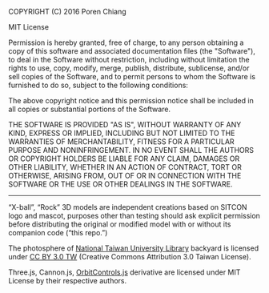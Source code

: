 COPYRIGHT (C) 2016 Poren Chiang

MIT License

Permission is hereby granted, free of charge, to any person obtaining
a copy of this software and associated documentation files (the
"Software"), to deal in the Software without restriction, including
without limitation the rights to use, copy, modify, merge, publish,
distribute, sublicense, and/or sell copies of the Software, and to
permit persons to whom the Software is furnished to do so, subject to
the following conditions:

The above copyright notice and this permission notice shall be
included in all copies or substantial portions of the Software.

THE SOFTWARE IS PROVIDED "AS IS", WITHOUT WARRANTY OF ANY KIND,
EXPRESS OR IMPLIED, INCLUDING BUT NOT LIMITED TO THE WARRANTIES OF
MERCHANTABILITY, FITNESS FOR A PARTICULAR PURPOSE AND
NONINFRINGEMENT. IN NO EVENT SHALL THE AUTHORS OR COPYRIGHT HOLDERS BE
LIABLE FOR ANY CLAIM, DAMAGES OR OTHER LIABILITY, WHETHER IN AN ACTION
OF CONTRACT, TORT OR OTHERWISE, ARISING FROM, OUT OF OR IN CONNECTION
WITH THE SOFTWARE OR THE USE OR OTHER DEALINGS IN THE SOFTWARE.

---

“X-ball”, “Rock” 3D models are independent creations based on SITCON logo and mascot, purposes other than testing should ask explicit permission before distributing the original or modified model with or without its companion code (“this repo.”)

The photosphere of [National Taiwan University Library](http://www.lib.ntu.edu.tw) backyard is licensed under [CC BY 3.0 TW](http://creativecommons.org/licenses/by/3.0/tw/) (Creative Commons Attribution 3.0 Taiwan License).

Three.js, Cannon.js, [OrbitControls.js](js/lib/OrbitControls.js) derivative are licensed under MIT License by their respective authors.
